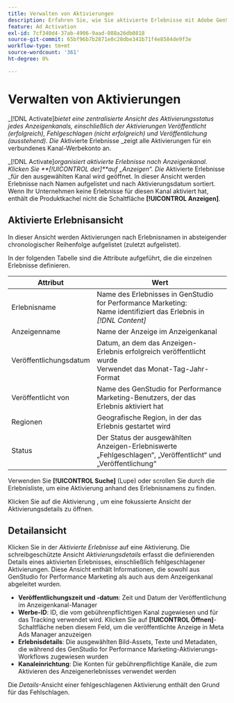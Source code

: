```yaml
---
title: Verwalten von Aktivierungen
description: Erfahren Sie, wie Sie aktivierte Erlebnisse mit Adobe GenStudio for Performance Marketing verwalten.
feature: Ad Activation
exl-id: 7cf340d4-37ab-4906-9aad-088a26db0818
source-git-commit: 65bf96b7b2871e0c28dbe341b71f4e8584de9f3e
workflow-type: tm+mt
source-wordcount: '361'
ht-degree: 0%

---
```


# Verwalten von Aktivierungen

_[!DNL Activate]_bietet eine zentralisierte Ansicht des Aktivierungsstatus jedes Anzeigenkanals, einschließlich der Aktivierungen Veröffentlicht (erfolgreich), Fehlgeschlagen (nicht erfolgreich) und Veröffentlichung (ausstehend). Die_ Aktivierte Erlebnisse _zeigt alle Aktivierungen für ein verbundenes Kanal-Werbekonto an.

_[!DNL Activate]_organisiert aktivierte Erlebnisse nach Anzeigenkanal. Klicken Sie **[!UICONTROL der]**auf „Anzeigen“. Die_ Aktivierte Erlebnisse _für den ausgewählten Kanal wird geöffnet. In dieser Ansicht werden Erlebnisse nach Namen aufgelistet und nach Aktivierungsdatum sortiert. Wenn Ihr Unternehmen keine Erlebnisse für diesen Kanal aktiviert hat, enthält die Produktkachel nicht die Schaltfläche **[!UICONTROL Anzeigen]**.

## Aktivierte Erlebnisansicht

In dieser Ansicht werden Aktivierungen nach Erlebnisnamen in absteigender chronologischer Reihenfolge aufgelistet (zuletzt aufgelistet).

In der folgenden Tabelle sind die Attribute aufgeführt, die die einzelnen Erlebnisse definieren.

| Attribut | Wert |
|------------------|---------------------------------------------------------------------------------------------|
| Erlebnisname | Name des Erlebnisses in GenStudio for Performance Marketing: <br> Name identifiziert das Erlebnis in _[!DNL Content]_ |
| Anzeigenname | Name der Anzeige im Anzeigenkanal |
| Veröffentlichungsdatum | Datum, an dem das Anzeigen-Erlebnis erfolgreich veröffentlicht wurde<br> Verwendet das Monat-Tag-Jahr-Format |
| Veröffentlicht von | Name des GenStudio for Performance Marketing-Benutzers, der das Erlebnis aktiviert hat |
| Regionen | Geografische Region, in der das Erlebnis gestartet wird |
| Status | Der Status der ausgewählten Anzeigen-Erlebniswerte <br> „Fehlgeschlagen“, „Veröffentlicht“ und „Veröffentlichung“ |

Verwenden Sie **[!UICONTROL Suche]** (Lupe) oder scrollen Sie durch die Erlebnisliste, um eine Aktivierung anhand des Erlebnisnamens zu finden.

Klicken Sie auf die Aktivierung , um eine fokussierte Ansicht der Aktivierungsdetails zu öffnen.

## Detailansicht

Klicken Sie in der _Aktivierte Erlebnisse_ auf eine Aktivierung. Die schreibgeschützte Ansicht _Aktivierungsdetails_ erfasst die definierenden Details eines aktivierten Erlebnisses, einschließlich fehlgeschlagener Aktivierungen. Diese Ansicht enthält Informationen, die sowohl aus GenStudio for Performance Marketing als auch aus dem Anzeigenkanal abgeleitet wurden.

* **Veröffentlichungszeit und -datum**: Zeit und Datum der Veröffentlichung im Anzeigenkanal-Manager
* **Werbe-ID**: ID, die vom gebührenpflichtigen Kanal zugewiesen und für das Tracking verwendet wird. Klicken Sie auf **[!UICONTROL Öffnen]**-Schaltfläche neben diesem Feld, um die veröffentlichte Anzeige in Meta Ads Manager anzuzeigen
* **Erlebnisdetails**: Die ausgewählten Bild-Assets, Texte und Metadaten, die während des GenStudio for Performance Marketing-Aktivierungs-Workflows zugewiesen wurden
* **Kanaleinrichtung**: Die Konten für gebührenpflichtige Kanäle, die zum Aktivieren des Anzeigenerlebnisses verwendet werden

Die _Details_-Ansicht einer fehlgeschlagenen Aktivierung enthält den Grund für das Fehlschlagen.
